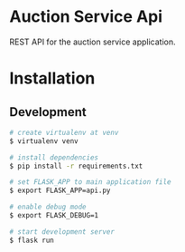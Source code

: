 # Auction Service Api

REST API for the auction service application.

# Installation

## Development

```bash
# create virtualenv at venv
$ virtualenv venv

# install dependencies
$ pip install -r requirements.txt 

# set FLASK_APP to main application file
$ export FLASK_APP=api.py

# enable debug mode
$ export FLASK_DEBUG=1

# start development server
$ flask run
```
